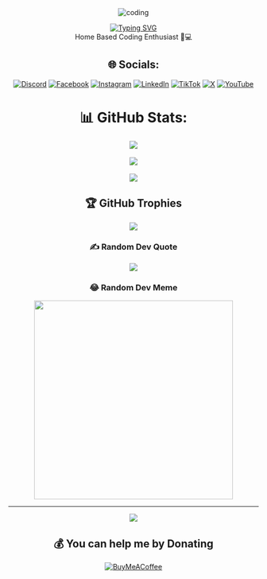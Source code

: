 <div align="center">


  <img align="top" alt="coding"  src="https://github.com/YIGeenula/JanuaryRepo01/assets/156918976/a8841132-6e1b-4571-8e9f-679d165d090c"> 


<a href="https://git.io/typing-svg"><img src="https://readme-typing-svg.demolab.com?font=DM+Serif+Display&size=30&pause=1000&color=F7F7F7&center=true&vCenter=true&multiline=true&random=false&width=500&lines=Hello+There...+I'm+Geenula" alt="Typing SVG" /></a>
<br>
Home Based Coding Enthusiast 🏡💻
  


## 🌐 Socials: 
[![Discord](https://img.shields.io/badge/Discord-%237289DA.svg?logo=discord&logoColor=white)](https://discord.gg/890611203628474499) [![Facebook](https://img.shields.io/badge/Facebook-%231877F2.svg?logo=Facebook&logoColor=white)](https://facebook.com/geenula) [![Instagram](https://img.shields.io/badge/Instagram-%23E4405F.svg?logo=Instagram&logoColor=white)](https://instagram.com/geenuuss) [![LinkedIn](https://img.shields.io/badge/LinkedIn-%230077B5.svg?logo=linkedin&logoColor=white)](https://linkedin.com/in/yigeenula) [![TikTok](https://img.shields.io/badge/TikTok-%23000000.svg?logo=TikTok&logoColor=white)](https://tiktok.com/@@games_tube_lk) [![X](https://img.shields.io/badge/X-black.svg?logo=X&logoColor=white)](https://x.com/YGeenula) [![YouTube](https://img.shields.io/badge/YouTube-%23FF0000.svg?logo=YouTube&logoColor=white)](https://youtube.com/@@GamesTubeLK) 
# 📊 GitHub Stats:
![](https://github-readme-stats.vercel.app/api?username=Geenula&theme=radical&hide_border=false&include_all_commits=false&count_private=false)<br/> <br>
![](https://github-readme-streak-stats.herokuapp.com/?user=Geenula&theme=radical&hide_border=false)<br/> <br>
![](https://github-readme-stats.vercel.app/api/top-langs/?username=Geenula&theme=radical&hide_border=false&include_all_commits=false&count_private=false&layout=compact)

## 🏆 GitHub Trophies
![](https://github-profile-trophy.vercel.app/?username=Geenula&theme=radical&no-frame=false&no-bg=true&margin-w=4)

### ✍️ Random Dev Quote
![](https://quotes-github-readme.vercel.app/api?type=horizontal&theme=radical)

### 😂 Random Dev Meme
<img src='https://randommeme-five.vercel.app/' style="height: 400px;"/>

---
<a href="https://visitcount.itsvg.in">
  <img src="https://visitcount.itsvg.in/api?id=Geenula&label=Profile%20Views&pretty=true" />
</a>

  ## 💰 You can help me by Donating
  [![BuyMeACoffee](https://img.shields.io/badge/Buy%20Me%20a%20Coffee-ffdd00?style=for-the-badge&logo=buy-me-a-coffee&logoColor=black)](https://buymeacoffee.com/YIGeenula) 

</div>
<!-- Proudly created with GPRM ( https://gprm.itsvg.in ) -->

